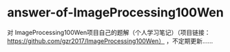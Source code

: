 # answer-of-ImageProcessing100Wen
对 ImageProcessing100Wen项目自己的题解（个人学习笔记）（项目链接：https://github.com/gzr2017/ImageProcessing100Wen） ，不定期更新......
